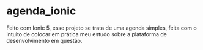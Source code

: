 # agenda_ionic

Feito com Ionic 5, esse projeto se trata de uma agenda simples, feita com o intuito de colocar em prática meu estudo sobre a plataforma de desenvolvimento em questão.